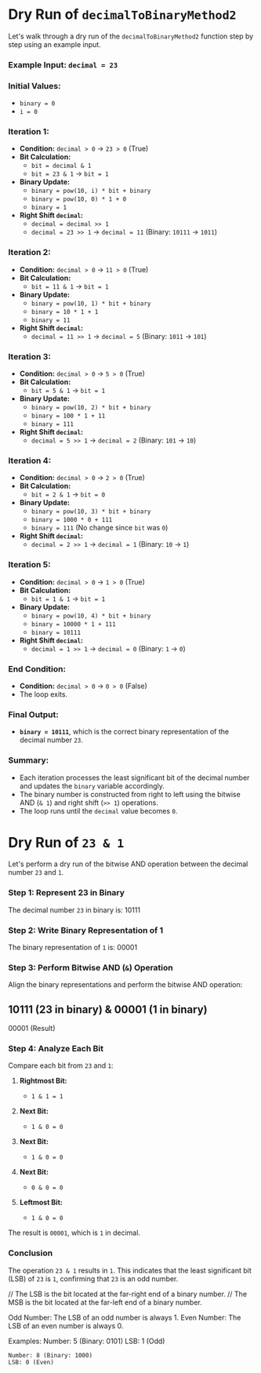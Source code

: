 # Dry Run of `decimalToBinaryMethod2`

Let's walk through a dry run of the `decimalToBinaryMethod2` function step by step using an example input.

### Example Input: `decimal = 23`

### Initial Values:
- `binary = 0`
- `i = 0`

### Iteration 1:
- **Condition:** `decimal > 0` → `23 > 0` (True)
- **Bit Calculation:**
  - `bit = decimal & 1`
  - `bit = 23 & 1` → `bit = 1`
- **Binary Update:**
  - `binary = pow(10, i) * bit + binary`
  - `binary = pow(10, 0) * 1 + 0`
  - `binary = 1`
- **Right Shift `decimal`:**
  - `decimal = decimal >> 1`
  - `decimal = 23 >> 1` → `decimal = 11` (Binary: `10111` → `1011`)

### Iteration 2:
- **Condition:** `decimal > 0` → `11 > 0` (True)
- **Bit Calculation:**
  - `bit = 11 & 1` → `bit = 1`
- **Binary Update:**
  - `binary = pow(10, 1) * bit + binary`
  - `binary = 10 * 1 + 1`
  - `binary = 11`
- **Right Shift `decimal`:**
  - `decimal = 11 >> 1` → `decimal = 5` (Binary: `1011` → `101`)

### Iteration 3:
- **Condition:** `decimal > 0` → `5 > 0` (True)
- **Bit Calculation:**
  - `bit = 5 & 1` → `bit = 1`
- **Binary Update:**
  - `binary = pow(10, 2) * bit + binary`
  - `binary = 100 * 1 + 11`
  - `binary = 111`
- **Right Shift `decimal`:**
  - `decimal = 5 >> 1` → `decimal = 2` (Binary: `101` → `10`)

### Iteration 4:
- **Condition:** `decimal > 0` → `2 > 0` (True)
- **Bit Calculation:**
  - `bit = 2 & 1` → `bit = 0`
- **Binary Update:**
  - `binary = pow(10, 3) * bit + binary`
  - `binary = 1000 * 0 + 111`
  - `binary = 111` (No change since `bit` was `0`)
- **Right Shift `decimal`:**
  - `decimal = 2 >> 1` → `decimal = 1` (Binary: `10` → `1`)

### Iteration 5:
- **Condition:** `decimal > 0` → `1 > 0` (True)
- **Bit Calculation:**
  - `bit = 1 & 1` → `bit = 1`
- **Binary Update:**
  - `binary = pow(10, 4) * bit + binary`
  - `binary = 10000 * 1 + 111`
  - `binary = 10111`
- **Right Shift `decimal`:**
  - `decimal = 1 >> 1` → `decimal = 0` (Binary: `1` → `0`)

### End Condition:
- **Condition:** `decimal > 0` → `0 > 0` (False)
- The loop exits.

### Final Output:
- **`binary = 10111`**, which is the correct binary representation of the decimal number `23`.

### Summary:
- Each iteration processes the least significant bit of the decimal number and updates the `binary` variable accordingly.
- The binary number is constructed from right to left using the bitwise AND (`& 1`) and right shift (`>> 1`) operations.
- The loop runs until the `decimal` value becomes `0`.



# Dry Run of `23 & 1`

Let's perform a dry run of the bitwise AND operation between the decimal number `23` and `1`.

### Step 1: Represent 23 in Binary

The decimal number `23` in binary is: 10111

### Step 2: Write Binary Representation of 1

The binary representation of `1` is: 00001

### Step 3: Perform Bitwise AND (`&`) Operation

Align the binary representations and perform the bitwise AND operation:

  10111   (23 in binary)
& 00001   (1 in binary)
--------
  00001   (Result) 

### Step 4: Analyze Each Bit

Compare each bit from `23` and `1`:

1. **Rightmost Bit:**
   - `1 & 1 = 1`
   
2. **Next Bit:**
   - `1 & 0 = 0`
   
3. **Next Bit:**
   - `1 & 0 = 0`
   
4. **Next Bit:**
   - `0 & 0 = 0`
   
5. **Leftmost Bit:**
   - `1 & 0 = 0`

The result is `00001`, which is `1` in decimal.

### Conclusion

The operation `23 & 1` results in `1`. This indicates that the least significant bit (LSB) of `23` is `1`, confirming that `23` is an odd number.

// The LSB is the bit located at the far-right end of a binary number.
// The MSB is the bit located at the far-left end of a binary number.

Odd Number: The LSB of an odd number is always 1.
Even Number: The LSB of an even number is always 0.

Examples:
    Number: 5 (Binary: 0101)
    LSB: 1 (Odd)

    Number: 8 (Binary: 1000)
    LSB: 0 (Even)